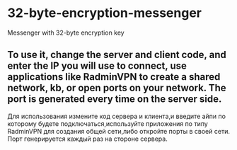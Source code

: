 # 32-byte-encryption-messenger
Messenger with 32-byte encryption key

To use it, change the server and client code, and enter the IP you will use to connect, use applications like RadminVPN to create a shared network, kb, or open ports on your network. The port is generated every time on the server side.
----------------------------------------------------------------------------------------------------------------------------------------------------------------------------
Для использования измените код сервера и клиента,и введите айпи по которому будете подключаться,используйте приложения по типу RadminVPN для создания общей сети,либо откройте порты в своей сети. Порт генерируется каждый раз на стороне сервера.
